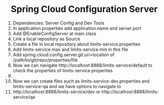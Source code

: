 <h1 align="center">Spring Cloud Configuration Server</h1>
<ol>
	<li>Dependencies: Server Config and Dev Tools</li>
	<li>In application.properties add application.name and server.port</li>
	<li>Add @EnableConfigServer at main class</li>
	<li>Link a local repository as Source</li>
	<li>Create a file in local repository about limits-service.properties</li>
	<li>Add limits-service.max and limits-service.min in this file</li>
	<li>Add spring.cloud.config.server.git.uri=location of /path/to/git/repo/properties/file</li>
	<li>Now we can navigate http://localhost:8888/limits-service/default to check the properties of limits-service.properties<li>
	<li>Now we can create files such as limits-service-dev.properties and limits-service-qa and we have options to navigate to</li>
	<li>http://localhost:8888/limits-service/dev or http://localhost:8888/limits-service/qa</li>
</ol>